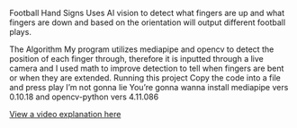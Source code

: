 Football Hand Signs
Uses AI vision to detect what fingers are up and what fingers are down and based on the orientation will output different football plays.

The Algorithm
My program utilizes mediapipe and opencv to detect the position of each finger through, therefore it is inputted through a live camera and I used math to improve detection to tell when fingers are bent or when they are extended. 
Running this project
Copy the code into a file and press play I’m not gonna lie
You’re gonna wanna install mediapipe vers 0.10.18 and opencv-python vers 4.11.086

[View a video explanation here](https://github.com/user-attachments/assets/3ead0551-6671-4c98-84c7-e7c40826bede)

